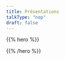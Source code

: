 ```yaml
---
title: Présentations
talkType: "nop"
draft: false
---
```


{{% hero %}}

<!-- TODO: filter and search -->

{{% /hero %}}

